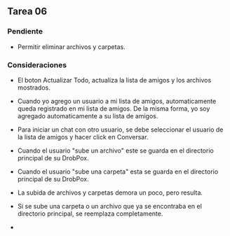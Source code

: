 ﻿## Tarea 06

### Pendiente

* Permitir eliminar archivos y carpetas.


### Consideraciones

* El boton Actualizar Todo, actualiza la lista de amigos y los archivos mostrados.

* Cuando yo agrego un usuario a mi lista de amigos, automaticamente queda registrado en mi lista de amigos. De la misma forma, yo soy agregado automaticamente a su lista de amigos.

* Para iniciar un chat con otro usuario, se debe seleccionar el usuario de la lista de amigos y hacer click en Conversar.

* Cuando el usuario "sube un archivo" este se guarda en el directorio principal de su DrobPox.

* Cuando el usuario "sube una carpeta" esta se guarda en el directorio principal de su DrobPox.

* La subida de archivos y carpetas demora un poco, pero resulta.

* Si se sube una carpeta o un archivo que ya se encontraba en el directorio principal, se reemplaza completamente.

* 
